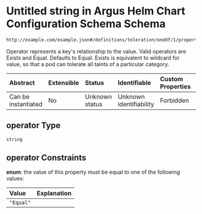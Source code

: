 # Untitled string in Argus Helm Chart Configuration Schema Schema

```txt
http://example.com/example.json#/definitions/toleration/oneOf/1/properties/operator
```

Operator represents a key's relationship to the value. Valid operators are Exists and Equal. Defaults to Equal. Exists is equivalent to wildcard for value, so that a pod can tolerate all taints of a particular category.

| Abstract            | Extensible | Status         | Identifiable            | Custom Properties | Additional Properties | Access Restrictions | Defined In                                                        |
| :------------------ | :--------- | :------------- | :---------------------- | :---------------- | :-------------------- | :------------------ | :---------------------------------------------------------------- |
| Can be instantiated | No         | Unknown status | Unknown identifiability | Forbidden         | Allowed               | none                | [values.schema.json\*](values.schema.json "open original schema") |

## operator Type

`string`

## operator Constraints

**enum**: the value of this property must be equal to one of the following values:

| Value     | Explanation |
| :-------- | :---------- |
| `"Equal"` |             |
